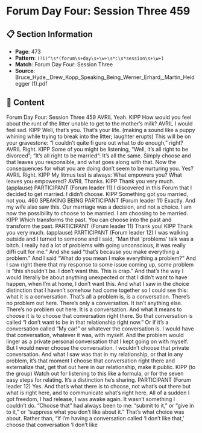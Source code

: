 # Forum Day Four: Session Three 459

## 📋 Section Information

- **Page**: 473
- **Pattern**: `(?i)^\s*(forum\s+day\s+\w+\s*:\s*session\s+\w+)`
- **Match**: Forum Day Four: Session Three
- **Source**: Bruce_Hyde,_Drew_Kopp_Speaking_Being_Werner_Erhard,_Martin_Heidegger (1).pdf

## 📄 Content

Forum Day Four: Session Three 459
AVRIL
Yeah.
KIPP
How would you feel about the runt of the litter unable to get to the mother’s milk?
AVRIL
I would feel sad.
KIPP
Well, that’s you. That’s your life.
(making a sound like a puppy whining while trying to break into the litter; laughter erupts)
This will be on your gravestone: “I couldn’t quite fi gure out what to do enough,” right?
AVRIL
Right.
KIPP
Some of you might be listening, “Well, it’s all right to be divorced”; “It’s all right to be married”:
It’s all the same. Simply choose and that leaves you responsible, and what goes along with that.
Now the consequences for what you are doing don’t seem to be nurturing you. Yes?
AVRIL
Right.
KIPP
My litmus test is always: What empowers you? What leaves you empowered?
AVRIL
Thanks.
KIPP
Thank you very much.
(applause)
PARTICIPANT (Forum leader 11)
I discovered in this Forum that I decided to get married. I didn’t choose.
KIPP
Something got you married, not you.
460
SPEAKING BEING
PARTICIPANT (Forum leader 11)
Exactly. And my wife also saw this. Our marriage was a decision, and not a choice. I am now
the possibility to choose to be married. I am choosing to be married.
KIPP
Which transforms the past. You can choose into the past and transform the past.
PARTICIPANT (Forum leader 11)
Thank you!
KIPP
Thank you very much.
(applause)
PARTICIPANT (Forum leader 12)
I was walking outside and I turned to someone and I said, “Man that ‘problems’ talk was a
bitch. I really had a lot of problems with going unconscious, it was really diffi  cult for me.”
And she said “that’s because you make everything a problem.” And I said “What do you mean
I make everything a problem?” And I saw right there that my response to some issue coming
up, some problem is “this shouldn’t be. I don’t want this. This is crap.” And that’s the way I
would literally be about anything unexpected or that I didn’t want to have happen, when I’m
at home, I don’t want this. And what I saw in the choice distinction that I haven’t somehow
had come together so I could see this: what it is a conversation. That’s all a problem is, is
a conversation. There’s no problem out here. There’s only a conversation. It isn’t anything
else. There’s no problem out here. It is a conversation. And what it means to choose it is to
choose that conversation right there. So that conversation is called “I don’t want to be in that
relationship right now.” Or if it’s a conversation called “My car!” or whatever the conversation
is. I would have that conversation, whatever it was, with myself. And the problem would linger
as a private personal conversation that I kept going on with myself. But I would never choose
the conversation. I wouldn’t choose that private conversation. And what I saw was that in my
relationship, or that in any problem, it’s that moment I choose that conversation right there and
externalize that, get that out here in our relationship, make it public.
KIPP (to the group)
Watch out for listening to this like a formula, or for the seven easy steps for relating. It’s a
distinction he’s sharing.
PARTICIPANT (Forum leader 12)
Yes. And that’s what there is to choose, not what’s out there but what is right here, and to
communicate what’s right here. All of a sudden I got freedom, I had release, I was awake again.
It wasn’t something I couldn’t do. “Choose that” had always been to me: “submit to it,” or “give
in to it,” or “suppress what you don’t like about it.” That’s what choice was about. Rather than,
“If I’m having a conversation called ‘I don’t like that,’ choose that conversation ‘I don’t like